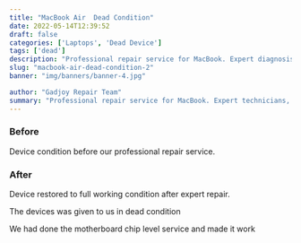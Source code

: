 ```yaml
---
title: "MacBook Air  Dead Condition"
date: 2022-05-14T12:39:52
draft: false
categories: ['Laptops', 'Dead Device']
tags: ['dead']
description: "Professional repair service for MacBook. Expert diagnosis and quality repairs in Bangalore."
slug: "macbook-air-dead-condition-2"
banner: "img/banners/banner-4.jpg"

author: "Gadjoy Repair Team"
summary: "Professional repair service for MacBook. Expert technicians, quality parts, warranty included."
---
```


### Before

Device condition before our professional repair service.

### After

Device restored to full working condition after expert repair.

The devices was given to us in dead condition

We had done the motherboard chip level service and made it work